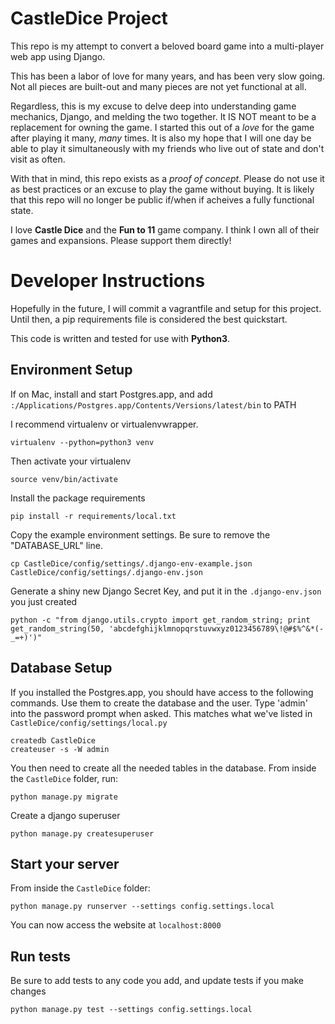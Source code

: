 # CastleDice Project

This repo is my attempt to convert a beloved board game into a multi-player web app using Django.

This has been a labor of love for many years, and has been very slow going.  Not all pieces are built-out and many pieces are not yet functional at all.

Regardless, this is my excuse to delve deep into understanding game mechanics, Django, and melding the two together.  It IS NOT meant to be a replacement for owning the game.  I started this out of a _love_ for the game after playing it many, _many_ times.  It is also my hope that I will one day be able to play it simultaneously with my friends who live out of state and don't visit as often.

With that in mind, this repo exists as a _proof of concept_.  Please do not use it as best practices or an excuse to play the game without buying.  It is likely that this repo will no longer be public if/when if acheives a fully functional state.

I love **Castle Dice** and the **Fun to 11** game company.  I think I own all of their games and expansions.  Please support them directly!

# Developer Instructions

Hopefully in the future, I will commit a vagrantfile and setup for this project.  Until then, a pip requirements file is considered the best quickstart.

This code is written and tested for use with **Python3**.

## Environment Setup

If on Mac, install and start Postgres.app, and add `:/Applications/Postgres.app/Contents/Versions/latest/bin` to PATH

I recommend virtualenv or virtualenvwrapper.
```
virtualenv --python=python3 venv
```

Then activate your virtualenv

```
source venv/bin/activate
```

Install the package requirements

```
pip install -r requirements/local.txt
```

Copy the example environment settings.  Be sure to remove the "DATABASE_URL" line.

```
cp CastleDice/config/settings/.django-env-example.json CastleDice/config/settings/.django-env.json 
```

Generate a shiny new Django Secret Key, and put it in the `.django-env.json` you just created

```
python -c "from django.utils.crypto import get_random_string; print get_random_string(50, 'abcdefghijklmnopqrstuvwxyz0123456789\!@#$%^&*(-_=+)')"
```

## Database Setup

If you installed the Postgres.app, you should have access to the following commands.  Use them to create the database and the user.  Type 'admin' into the password prompt when asked. This matches what we've listed in `CastleDice/config/settings/local.py`

```
createdb CastleDice
createuser -s -W admin
```

You then need to create all the needed tables in the database. From inside the `CastleDice` folder, run:

```
python manage.py migrate
```

Create a django superuser

```
python manage.py createsuperuser
```

## Start your server

From inside the `CastleDice` folder:

```
python manage.py runserver --settings config.settings.local
```

You can now access the website at `localhost:8000`

## Run tests

Be sure to add tests to any code you add, and update tests if you make changes

```
python manage.py test --settings config.settings.local
```
